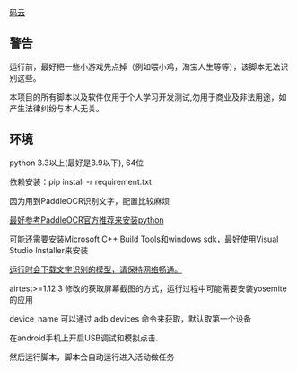 [码云](https://gitee.com/youyi_sizruru/AutoCat)

## 警告

运行前，最好把一些小游戏先点掉（例如喂小鸡，淘宝人生等等），该脚本无法识别这些。

本项目的所有脚本以及软件仅用于个人学习开发测试,勿用于商业及非法用途，如产生法律纠纷与本人无关。

## 环境

python 3.3以上(最好是3.9以下), 64位

依赖安装：pip install -r requirement.txt

因为用到PaddleOCR识别文字，配置比较麻烦

[最好参考PaddleOCR官方推荐来安装python](https://github.com/PaddlePaddle/PaddleOCR/blob/release/2.4/doc/doc_ch/environment.md)

可能还需要安装Microsoft C++ Build Tools和windows sdk，最好使用Visual Studio Installer来安装

<u>运行时会下载文字识别的模型，请保持网络畅通。</u>

airtest>=1.12.3 修改的获取屏幕截图的方式，运行过程中可能需要安装yosemite的应用

device_name 可以通过 adb devices 命令来获取，默认取第一个设备

在android手机上开启USB调试和模拟点击.

然后运行脚本，脚本会自动运行进入活动做任务


